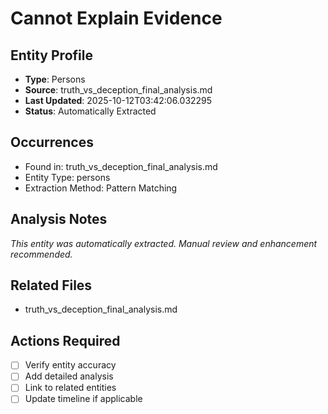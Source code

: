 # Cannot Explain Evidence

## Entity Profile
- **Type**: Persons
- **Source**: truth_vs_deception_final_analysis.md
- **Last Updated**: 2025-10-12T03:42:06.032295
- **Status**: Automatically Extracted

## Occurrences
- Found in: truth_vs_deception_final_analysis.md
- Entity Type: persons
- Extraction Method: Pattern Matching

## Analysis Notes
*This entity was automatically extracted. Manual review and enhancement recommended.*

## Related Files
- truth_vs_deception_final_analysis.md

## Actions Required
- [ ] Verify entity accuracy
- [ ] Add detailed analysis
- [ ] Link to related entities
- [ ] Update timeline if applicable
